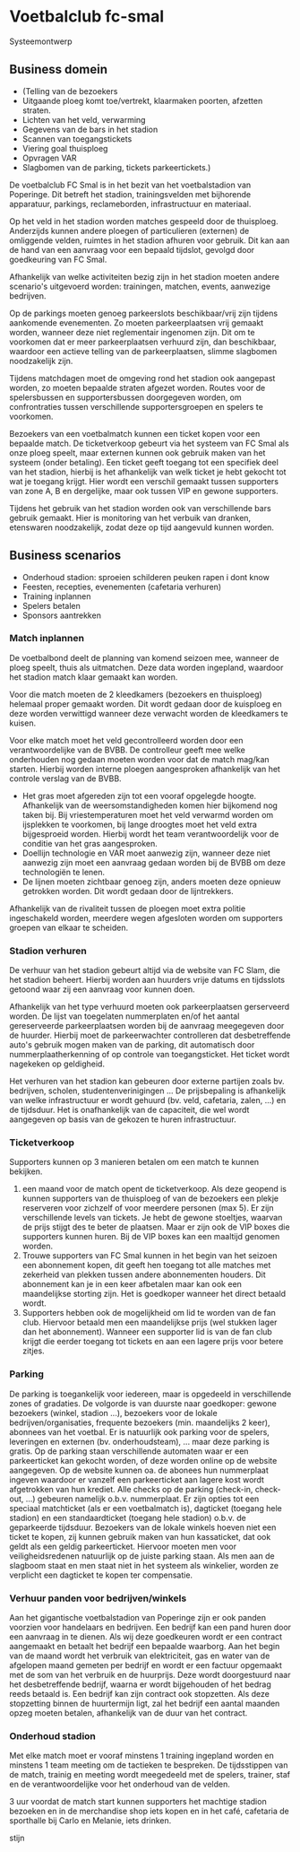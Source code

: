 # Voetbalclub fc-smal

Systeemontwerp

## Business domein

* (Telling van de bezoekers
* Uitgaande ploeg komt toe/vertrekt, klaarmaken poorten, afzetten straten.
* Lichten van het veld, verwarming
* Gegevens van de bars in het stadion
* Scannen van toegangstickets
* Viering goal thuisploeg
* Opvragen VAR
* Slagbomen van de parking, tickets parkeertickets.)

De voetbalclub FC Smal is in het bezit van het voetbalstadion van Poperinge. Dit betreft het stadion, trainingsvelden met bijhorende apparatuur, parkings, reclameborden, infrastructuur en materiaal.

Op het veld in het stadion worden matches gespeeld door de thuisploeg. Anderzijds kunnen andere ploegen of particulieren (externen) de omliggende velden, ruimtes in het stadion afhuren voor gebruik. Dit kan aan de hand van een aanvraag voor een bepaald tijdslot, gevolgd door goedkeuring van FC Smal.

Afhankelijk van welke activiteiten bezig zijn in het stadion moeten andere scenario's uitgevoerd worden: trainingen, matchen, events, aanwezige bedrijven.

Op de parkings moeten genoeg parkeerslots beschikbaar/vrij zijn tijdens aankomende evenementen. Zo moeten parkeerplaatsen vrij gemaakt worden, wanneer deze niet reglementair ingenomen zijn. Dit om te voorkomen dat er meer parkeerplaatsen verhuurd zijn, dan beschikbaar, waardoor een actieve telling van de parkeerplaatsen, slimme slagbomen noodzakelijk zijn.

Tijdens matchdagen moet de omgeving rond het stadion ook aangepast worden, zo moeten bepaalde straten afgezet worden. Routes voor de spelersbussen en supportersbussen doorgegeven worden, om confrontraties tussen verschillende supportersgroepen en spelers te voorkomen.

Bezoekers van een voetbalmatch kunnen een ticket kopen voor een bepaalde match. De ticketverkoop gebeurt via het systeem van FC Smal als onze ploeg speelt, maar externen kunnen ook gebruik maken van het systeem (onder betaling). Een ticket geeft toegang tot een specifiek deel van het stadion, hierbij is het afhankelijk van welk ticket je hebt gekocht tot wat je toegang krijgt. Hier wordt een verschil gemaakt tussen supporters van zone A, B en dergelijke, maar ook tussen VIP en gewone supporters.

Tijdens het gebruik van het stadion worden ook van verschillende bars gebruik gemaakt. Hier is monitoring van het verbuik van dranken, etenswaren noodzakelijk, zodat deze op tijd aangevuld kunnen worden.

## Business scenarios

* Onderhoud stadion: sproeien schilderen peuken rapen i dont know
* Feesten, recepties, evenementen (cafetaria verhuren)
* Training inplannen
* Spelers betalen
* Sponsors aantrekken

### Match inplannen

De voetbalbond deelt de planning van komend seizoen mee, wanneer de ploeg speelt, thuis als uitmatchen. Deze data worden ingepland, waardoor het stadion match klaar gemaakt kan worden. 

Voor die match moeten de 2 kleedkamers (bezoekers en thuisploeg) helemaal proper gemaakt worden. Dit wordt gedaan door de kuisploeg en deze worden verwittigd wanneer deze verwacht worden de kleedkamers te kuisen.

Voor elke match moet het veld gecontrolleerd worden door een verantwoordelijke van de BVBB. De controlleur geeft mee welke onderhouden nog gedaan moeten worden voor dat de match mag/kan starten. Hierbij worden interne ploegen aangesproken afhankelijk van het controle verslag van de BVBB.

- Het gras moet afgereden zijn tot een vooraf opgelegde hoogte. Afhankelijk van de weersomstandigheden komen hier bijkomend nog taken bij. Bij vriestemperaturen moet het veld verwarmd worden om ijsplekken te voorkomen, bij lange droogtes moet het veld extra bijgesproeid worden. Hierbij wordt het team verantwoordelijk voor de conditie van het gras aangesproken.
- Doellijn technologie en VAR moet aanwezig zijn, wanneer deze niet aanwezig zijn moet een aanvraag gedaan worden bij de BVBB om deze technologiën te lenen.
- De lijnen moeten zichtbaar genoeg zijn, anders moeten deze opnieuw getrokken worden. Dit wordt gedaan door de lijntrekkers.

Afhankelijk van de rivaliteit tussen de ploegen moet extra politie ingeschakeld worden, meerdere wegen afgesloten worden om supporters groepen van elkaar te scheiden.

### Stadion verhuren

De verhuur van het stadion gebeurt altijd via de website van FC Slam, die het stadion beheert. Hierbij worden aan huurders vrije datums en tijdsslots getoond waar zij een aanvraag voor kunnen doen.

Afhankelijk van het type verhuurd moeten ook parkeerplaatsen gerserveerd worden. De lijst van toegelaten nummerplaten en/of het aantal gereserveerde parkeerplaatsen worden bij de aanvraag meegegeven door de huurder. Hierbij moet de parkeerwachter controlleren dat desbetreffende auto's gebruik mogen maken van de parking, dit automatisch door nummerplaatherkenning of op controle van toegangsticket. Het ticket wordt nagekeken op geldigheid. 

Het verhuren van het stadion kan gebeuren door externe partijen zoals bv. bedrijven, scholen, studentenverinigingen ... De prijsbepaling is afhankelijk van welke infrastructuur er wordt gehuurd (bv. veld, cafetaria, zalen, ...) en de tijdsduur. Het is onafhankelijk van de capaciteit, die wel wordt aangegeven op basis van de gekozen te huren infrastructuur.

### Ticketverkoop

Supporters kunnen op 3 manieren betalen om een match te kunnen bekijken.

1. een maand voor de match opent de ticketverkoop. Als deze geopend is kunnen supporters van de thuisploeg of van de bezoekers een plekje reserveren voor zichzelf of voor meerdere personen (max 5). Er zijn verschillende levels van tickets. Je hebt de gewone stoeltjes, waarvan de prijs stijgt des te beter de plaatsen. Maar er zijn ook de VIP boxes die supporters kunnen huren. Bij de VIP boxes kan een maaltijd genomen worden.
2. Trouwe supporters van FC Smal kunnen in het begin van het seizoen een abonnement kopen, dit geeft hen toegang tot alle matches met zekerheid van plekken tussen andere abonnementen houders. Dit abonnement kan je in een keer afbetalen maar kan ook een maandelijkse storting zijn. Het is goedkoper wanneer het direct betaald wordt.
3. Supporters hebben ook de mogelijkheid om lid te worden van de fan club. Hiervoor betaald men een maandelijkse prijs (wel stukken lager dan het abonnement). Wanneer een supporter lid is van de fan club krijgt die eerder toegang tot tickets en aan een lagere prijs voor betere zitjes.

### Parking

De parking is toegankelijk voor iedereen, maar is opgedeeld in verschillende zones of gradaties. De volgorde is van duurste naar goedkoper: gewone bezoekers (winkel, stadion ...), bezoekers voor de lokale bedrijven/organisaties, frequente bezoekers (min. maandelijks 2 keer), abonnees van het voetbal. Er is natuurlijk ook parking voor de spelers, leveringen en externen (bv. onderhoudsteam), ... maar deze parking is gratis. Op de parking staan verschillende automaten waar er een parkeerticket kan gekocht worden, of deze worden online op de website aangegeven. Op de website kunnen oa. de abonees hun nummerplaat ingeven waardoor er vanzelf een parkeerticket aan lagere kost wordt afgetrokken van hun krediet. Alle checks op de parking (check-in, check-out, ...) gebeuren namelijk o.b.v. nummerplaat. Er zijn opties tot een speciaal matchticket (als er een voetbalmatch is), dagticket (toegang hele stadion) en een standaardticket (toegang hele stadion) o.b.v. de geparkeerde tijdsduur. Bezoekers van de lokale winkels hoeven niet een ticket te kopen, zij kunnen gebruik maken van hun kassaticket, dat ook geldt als een geldig parkeerticket. Hiervoor moeten men voor veiligheidsredenen natuurlijk op de juiste parking staan. Als men aan de slagboom staat en men staat niet in het systeem als winkelier, worden ze verplicht een dagticket te kopen ter compensatie.

### Verhuur panden voor bedrijven/winkels

Aan het gigantische voetbalstadion van Poperinge zijn er ook panden voorzien voor handelaars en bedrijven. Een bedrijf kan een pand huren door een aanvraag in te dienen. Als wij deze goedkeuren wordt er een contract aangemaakt en betaalt het bedrijf een bepaalde waarborg.  Aan het begin van de maand wordt het verbruik van elektriciteit, gas en water van de afgelopen maand gemeten per bedrijf en wordt er een factuur opgemaakt met de som van het verbruik en de huurprijs. Deze wordt doorgestuurd naar het desbetreffende bedrijf, waarna er wordt bijgehouden of het bedrag reeds betaald is. Een bedrijf kan zijn contract ook stopzetten. Als deze stopzetting binnen de huurtermijn ligt, zal het bedrijf een aantal maanden opzeg moeten betalen, afhankelijk van de duur van het contract.

### Onderhoud stadion

Met elke match moet er vooraf minstens 1 training ingepland worden en minstens 1 team meeting om de tactieken te bespreken.  De tijdsstippen van de match, trainig en meeting wordt meegedeeld met de spelers, trainer, staf en de verantwoordelijke voor het onderhoud van de velden.

3 uur voordat de match start kunnen supporters het machtige stadion bezoeken en in de merchandise shop iets kopen en in het café, cafetaria de sporthalle bij Carlo en Melanie, iets drinken.

stijn
